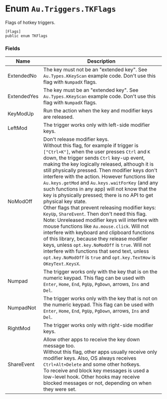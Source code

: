 # Enum `Au.Triggers.TKFlags`

Flags of hotkey triggers.

```
[Flags]
public enum TKFlags
```

### Fields

| Name | Description |
| --- | --- |
| ExtendedNo | The key must not be an "extended key". See `Au.Types.KKeyScan` example code. Don't use this flag with `NumpadX` flags. |
| ExtendedYes | The key must be an "extended key". See `Au.Types.KKeyScan` example code. Don't use this flag with `NumpadX` flags. |
| KeyModUp | Run the action when the key and modifier keys are released. |
| LeftMod | The trigger works only with left-side modifier keys. |
| NoModOff | Don't release modifier keys. <br>Without this flag, for example if trigger is `["Ctrl+K"]`, when the user presses `Ctrl` and `K` down, the trigger sends `Ctrl` key-up event, making the key logically released, although it is still physically pressed. Then modifier keys don't interfere with the action. However functions like `Au.keys.getMod` and `Au.keys.waitForKey` (and any such functions in any app) will not know that the key is physically pressed; there is no API to get physical key state. <br>Other flags that prevent releasing modifier keys: `KeyUp`, `ShareEvent`. Then don't need this flag. <br>Note: Unreleased modifier keys will interfere with mouse functions like `Au.mouse.click`. Will not interfere with keyboard and clipboard functions of this library, because they release modifier keys, unless `opt.key.NoModOff` is `true`. Will not interfere with functions that send text, unless `opt.key.NoModOff` is `true` and `opt.key.TextHow` is `OKeyText.KeysX`. |
| Numpad | The trigger works only with the key that is on the numeric keypad. This flag can be used with `Enter`, `Home`, `End`, `PgUp`, `PgDown`, arrows, `Ins` and `Del`. |
| NumpadNot | The trigger works only with the key that is not on the numeric keypad. This flag can be used with `Enter`, `Home`, `End`, `PgUp`, `PgDown`, arrows, `Ins` and `Del`. |
| RightMod | The trigger works only with right-side modifier keys. |
| ShareEvent | Allow other apps to receive the key down message too. <br>Without this flag, other apps usually receive only modifier keys. Also, OS always receives `Ctrl+Alt+Delete` and some other hotkeys. <br>To receive and block key messages is used a low-level hook. Other hooks may receive blocked messages or not, depending on when they were set. |